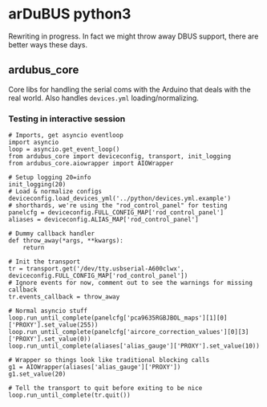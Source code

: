 # arDuBUS python3

Rewriting in progress. In fact we might throw away DBUS support,
there are better ways these days.

## ardubus_core

Core libs for handling the serial coms with the Arduino that deals with the
real world. Also handles `devices.yml` loading/normalizing.

### Testing in interactive session

    # Imports, get asyncio eventloop
    import asyncio
    loop = asyncio.get_event_loop()
    from ardubus_core import deviceconfig, transport, init_logging
    from ardubus_core.aiowrapper import AIOWrapper

    # Setup logging 20=info
    init_logging(20)
    # Load & normalize configs
    deviceconfig.load_devices_yml('../python/devices.yml.example')
    # shorthards, we're using the "rod_control_panel" for testing
    panelcfg = deviceconfig.FULL_CONFIG_MAP['rod_control_panel']
    aliases = deviceconfig.ALIAS_MAP['rod_control_panel']

    # Dummy callback handler
    def throw_away(*args, **kwargs):
        return

    # Init the transport
    tr = transport.get('/dev/tty.usbserial-A600clwx', deviceconfig.FULL_CONFIG_MAP['rod_control_panel'])
    # Ignore events for now, comment out to see the warnings for missing callback
    tr.events_callback = throw_away

    # Normal asyncio stuff
    loop.run_until_complete(panelcfg['pca9635RGBJBOL_maps'][1][0]['PROXY'].set_value(255))
    loop.run_until_complete(panelcfg['aircore_correction_values'][0][3]['PROXY'].set_value(0))
    loop.run_until_complete(aliases['alias_gauge']['PROXY'].set_value(10))

    # Wrapper so things look like traditional blocking calls
    g1 = AIOWrapper(aliases['alias_gauge']['PROXY'])
    g1.set_value(20)

    # Tell the transport to quit before exiting to be nice
    loop.run_until_complete(tr.quit())
